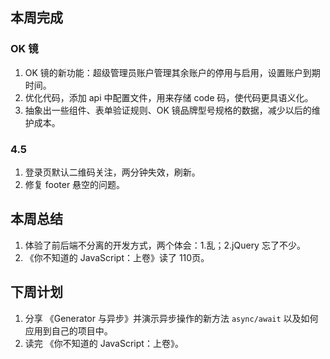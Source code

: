 ## 本周完成

### OK 镜

1. OK 镜的新功能：超级管理员账户管理其余账户的停用与启用，设置账户到期时间。
2. 优化代码，添加 api 中配置文件，用来存储 code 码，使代码更具语义化。
3. 抽象出一些组件、表单验证规则、OK 镜品牌型号规格的数据，减少以后的维护成本。

### 4.5

1. 登录页默认二维码关注，两分钟失效，刷新。
2. 修复 footer 悬空的问题。

## 本周总结

1. 体验了前后端不分离的开发方式，两个体会：1.乱；2.jQuery 忘了不少。
2. 《你不知道的 JavaScript：上卷》读了 110页。

## 下周计划

1. 分享 《Generator 与异步》并演示异步操作的新方法 `async/await` 以及如何应用到自己的项目中。
2. 读完 《你不知道的 JavaScript：上卷》。


